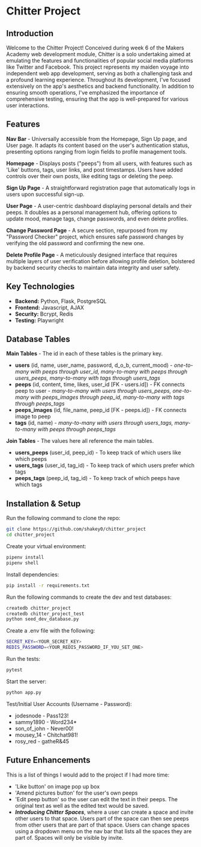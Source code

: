# Chitter Project

## Introduction

Welcome to the Chitter Project! Conceived during week 6 of the Makers Academy web development module, Chitter is a solo undertaking aimed at emulating the features and functionalities of popular social media platforms like Twitter and Facebook. This project represents my maiden voyage into independent web app development, serving as both a challenging task and a profound learning experience. Throughout its development, I've focused extensively on the app's aesthetics and backend functionality. In addition to ensuring smooth operations, I've emphasized the importance of comprehensive testing, ensuring that the app is well-prepared for various user interactions.

## Features

**Nav Bar** - Universally accessible from the Homepage, Sign Up page, and User page. It adapts its content based on the user's authentication status, presenting options ranging from login fields to profile management tools.

**Homepage** - Displays posts ("peeps") from all users, with features such as 'Like' buttons, tags, user links, and post timestamps. Users have added controls over their own posts, like editing tags or deleting the peep.

**Sign Up Page** - A straightforward registration page that automatically logs in users upon successful sign-up.

**User Page** - A user-centric dashboard displaying personal details and their peeps. It doubles as a personal management hub, offering options to update mood, manage tags, change passwords, and even delete profiles.

**Change Password Page** - A secure section, repurposed from my "Password Checker" project, which ensures safe password changes by verifying the old password and confirming the new one.

**Delete Profile Page** -  A meticulously designed interface that requires multiple layers of user verification before allowing profile deletion, bolstered by backend security checks to maintain data integrity and user safety.

## Key Technologies

- **Backend:** Python, Flask, PostgreSQL
- **Frontend:** Javascript, AJAX
- **Security:** Bcrypt, Redis
- **Testing:** Playwright

## Database Tables

**Main Tables** - The id in each of these tables is the primary key.

- **users** (id, name, user_name, password, d_o_b, current_mood) - <em>one-to-many with peeps through user_id, many-to-many with peeps through users_peeps, many-to-many with tags through users_tags</em>
- **peeps** (id, content, time, likes, user_id [FK - users.id]) - FK connects peep to user - <em>many-to-many with users through users_peeps, one-to-many with peeps_images through peep_id, many-to-many with tags through peeps_tags</em>
- **peeps_images** (id, file_name, peep_id [FK - peeps.id]) - FK connects image to peep
- **tags** (id, name) - <em>many-to-many with users through users_tags, many-to-many with peeps through peeps_tags</em>

**Join Tables** - The values here all reference the main tables.

- **users_peeps** (user_id, peep_id) - To keep track of which users like which peeps
- **users_tags** (user_id, tag_id) - To keep track of which users prefer which tags
- **peeps_tags** (peep_id, tag_id) - To keep track of which peeps have which tags

## Installation & Setup

Run the following command to clone the repo:
```bash
git clone https://github.com/shakey0/chitter_project
cd chitter_project
```

Create your virtual environment:
```bash
pipenv install
pipenv shell
```

Install dependencies:
```bash
pip install -r requirements.txt
```

Run the following commands to create the dev and test databases:
```bash
createdb chitter_project
createdb chitter_project_test
python seed_dev_database.py
```

Create a .env file with the following:
```bash
SECRET_KEY=<YOUR_SECRET_KEY>
REDIS_PASSWORD=<YOUR_REDIS_PASSWORD_IF_YOU_SET_ONE>
```

Run the tests:
```bash
pytest
```

Start the server:
```bash
python app.py
```

Test/Initial User Accounts (Username - Password):
- jodesnode - Pass123!
- sammy1890 - Word234*
- son_of_john - Never00!
- mousey_14 - Chitchat981!
- rosy_red - gatheR&45

## Future Enhancements

This is a list of things I would add to the project if I had more time:
- 'Like button' on image pop up box
- 'Amend pictures button' for the user's own peeps
- 'Edit peep button' so the user can edit the text in their peeps. The original text as well as the edited text would be saved.
- ***Introducing Chitter Spaces***, where a user can create a space and invite other users to that space. Users part of the space can then see peeps from other users that are part of that space. Users can change spaces using a dropdown menu on the nav bar that lists all the spaces they are part of. Spaces will only be visible by invite.